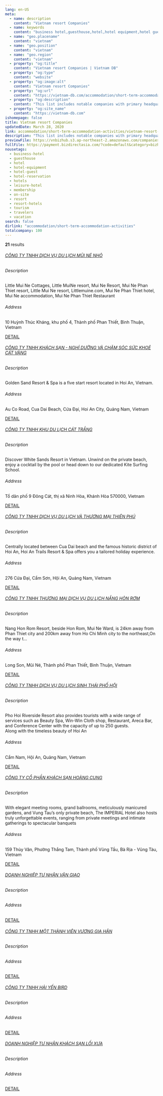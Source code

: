 ```yaml
---
lang: en-US
meta:
  - name: description
    content: "Vietnam resort Companies"
  - name: keywords
    content: "business hotel,guesthouse,hotel,hotel equipment,hotel guest,hotel reservation,hotels,leisure hotel,membership,on site,resort,resort hotels,tourism,travelers,vacation,I551000"
  - name: "geo.placename"
    content: "vietnam"
  - name: "geo.position"
    content: "vietnam"
  - name: "geo.region"
    content: "vietnam"
  - property: "og:title"
    content: "Vietnam resort Companies | Vietnam DB"
  - property: "og:type"
    content: "website"
  - property: "og:image:alt"
    content: "Vietnam resort Companies"
  - property: "og:url"
    content: "https://vietnam-db.com/accommodation/short-term-accommodation-activities/vietnam-resort-companies"
  - property: "og:description"
    content: "This list includes notable companies with primary headquarters located in the Vietnam that are engaged in business activities of resort, updated on March 28, 2020.This list was compiled automatically by our AI-powered algorithm and curated by our team of analysts"
  - property: "og:site_name"
    content: "https://vietnam-db.com"
ishomepage: false
title: Vietnam resort Companies
updatedDate: March 28, 2020
link: accommodation/short-term-accommodation-activities/vietnam-resort-companies
description: "This list includes notable companies with primary headquarters located in the Vietnam that are engaged in business activities of resort, updated on March 28, 2020.This list was compiled automatically by our AIpowered algorithm and curated by our team of analysts"
previewFile: https://vnbizhub.s3.ap-northeast-2.amazonaws.com/companies/vietnam-resort-companies_preview.xlsx
fullFile: https://payment.bizdirectasia.com/?code=default&category=bizhub&item=vietnam-resort-companies&redirect=https://vietnam-db.com
nousetags: 
  - business-hotel
  - guesthouse
  - hotel
  - hotel-equipment
  - hotel-guest
  - hotel-reservation
  - hotels
  - leisure-hotel
  - membership
  - on-site
  - resort
  - resort-hotels
  - tourism
  - travelers
  - vacation
search: false
dirlink: "accommodation/short-term-accommodation-activities"
totalcompany: 100
---
```


<p class="fs-medium textColorHighlight"><strong>21</strong> results</p>
<div class="bd-item">
    <div class="item-content">
        <h6 class="textColorPrimary item-title"><a class="textColorPrimary" href="/accommodation/short-term-accommodation-activities/vietnam-resort-companies/level3-little-mui-ne-tourism-service-company-limited-2749813">CÔNG TY TNHH DỊCH VỤ DU LỊCH MŨI NÉ NHỎ</a></h6>
        <h6 class="bd-label">Description</h6>
        <p>Little Mui Ne Cottages, Little MuiNe resort, Mui Ne Resort, Mui Ne Phan Thiet resort, Little Mui Ne resort, Littlemuine.com, Mui Ne Phan Thiet hotel, Mui Ne accommodation, Mui Ne Phan Thiet Restaurant</p>
        <h6 class="bd-label">Address</h6>
        <p>10 Huỳnh Thúc Kháng, khu phố 4, Thành phố Phan Thiết, Bình Thuận, Vietnam</p>
        <p>
            <a class="btn btn-sm btn-primary" href="/accommodation/short-term-accommodation-activities/vietnam-resort-companies/level3-little-mui-ne-tourism-service-company-limited-2749813">DETAIL <i class="bd-icon ic_arrow_back"></i></a>
        </p>
    </div>
</div>

<div class="bd-item">
    <div class="item-content">
        <h6 class="textColorPrimary item-title"><a class="textColorPrimary" href="/accommodation/short-term-accommodation-activities/vietnam-resort-companies/level3-golden-sands-hotel-resort-and-spa-company-limited-2680662">CÔNG TY TNHH KHÁCH SẠN - NGHỈ DƯỠNG VÀ CHĂM SÓC SỨC KHOẺ CÁT VÀNG</a></h6>
        <h6 class="bd-label">Description</h6>
        <p>Golden Sand Resort & Spa is a five start resort located in Hoi An, Vietnam.</p>
        <h6 class="bd-label">Address</h6>
        <p>Au Co Road, Cua Dai Beach, Cửa Đại, Hoi An City, Quảng Nam, Vietnam</p>
        <p>
            <a class="btn btn-sm btn-primary" href="/accommodation/short-term-accommodation-activities/vietnam-resort-companies/level3-golden-sands-hotel-resort-and-spa-company-limited-2680662">DETAIL <i class="bd-icon ic_arrow_back"></i></a>
        </p>
    </div>
</div>

<div class="bd-item">
    <div class="item-content">
        <h6 class="textColorPrimary item-title"><a class="textColorPrimary" href="/accommodation/short-term-accommodation-activities/vietnam-resort-companies/level3-white-sand-resort-2551136">CÔNG TY TNHH KHU DU LỊCH CÁT TRẮNG</a></h6>
        <h6 class="bd-label">Description</h6>
        <p>Discover White Sands Resort in Vietnam. Unwind on the private beach, enjoy a cocktail by the pool or head down to our dedicated Kite Surfing School.</p>
        <h6 class="bd-label">Address</h6>
        <p>Tổ dân phố 9 Đông Cát, thị xã Ninh Hòa, Khánh Hòa 570000, Vietnam</p>
        <p>
            <a class="btn btn-sm btn-primary" href="/accommodation/short-term-accommodation-activities/vietnam-resort-companies/level3-white-sand-resort-2551136">DETAIL <i class="bd-icon ic_arrow_back"></i></a>
        </p>
    </div>
</div>

<div class="bd-item">
    <div class="item-content">
        <h6 class="textColorPrimary item-title"><a class="textColorPrimary" href="/accommodation/short-term-accommodation-activities/vietnam-resort-companies/level3-hoian-trails-resort-andspa-2625106">CÔNG TY TNHH DỊCH VỤ DU LỊCH VÀ THƯƠNG MẠI THIÊN PHÚ</a></h6>
        <h6 class="bd-label">Description</h6>
        <p>Centrally located between Cua Dai beach and the famous historic district of Hoi An, Hoi An Trails Resort & Spa offers you a tailored holiday experience.</p>
        <h6 class="bd-label">Address</h6>
        <p>276 Cửa Đại, Cẩm Sơn, Hội An, Quảng Nam, Vietnam</p>
        <p>
            <a class="btn btn-sm btn-primary" href="/accommodation/short-term-accommodation-activities/vietnam-resort-companies/level3-hoian-trails-resort-andspa-2625106">DETAIL <i class="bd-icon ic_arrow_back"></i></a>
        </p>
    </div>
</div>

<div class="bd-item">
    <div class="item-content">
        <h6 class="textColorPrimary item-title"><a class="textColorPrimary" href="/accommodation/short-term-accommodation-activities/vietnam-resort-companies/level3-hon-rom-sunlight-trade-tourist-service-company-limitedd-2817385">CÔNG TY TNHH THƯƠNG MẠI DỊCH VỤ DU LỊCH NẮNG HÒN RƠM</a></h6>
        <h6 class="bd-label">Description</h6>
        <p>Nang Hon Rom Resort, beside Hon Rom, Mui Ne Ward, is 24km away from Phan Thiet city and 200km away from Ho Chi Minh city to the northeast,On the way t...</p>
        <h6 class="bd-label">Address</h6>
        <p>Long Son, Mũi Né, Thành phố Phan Thiết, Bình Thuận, Vietnam</p>
        <p>
            <a class="btn btn-sm btn-primary" href="/accommodation/short-term-accommodation-activities/vietnam-resort-companies/level3-hon-rom-sunlight-trade-tourist-service-company-limitedd-2817385">DETAIL <i class="bd-icon ic_arrow_back"></i></a>
        </p>
    </div>
</div>

<div class="bd-item">
    <div class="item-content">
        <h6 class="textColorPrimary item-title"><a class="textColorPrimary" href="/accommodation/short-term-accommodation-activities/vietnam-resort-companies/level3-pho-hoi-riverside-resort-2848619">CÔNG TY TNHH DỊCH VỤ DU LỊCH SINH THÁI PHỐ HỘI</a></h6>
        <h6 class="bd-label">Description</h6>
        <p>Pho Hoi Riverside Resort also provides tourists with a wide range of services such as Beauty Spa, Win-Win Cloth shop, Restaurant, Areca Bar, and Conference Center with the capacity of up to 250 guests.<br>Along with the timeless beauty of Hoi An </p>
        <h6 class="bd-label">Address</h6>
        <p>Cẩm Nam, Hội An, Quảng Nam, Vietnam</p>
        <p>
            <a class="btn btn-sm btn-primary" href="/accommodation/short-term-accommodation-activities/vietnam-resort-companies/level3-pho-hoi-riverside-resort-2848619">DETAIL <i class="bd-icon ic_arrow_back"></i></a>
        </p>
    </div>
</div>

<div class="bd-item">
    <div class="item-content">
        <h6 class="textColorPrimary item-title"><a class="textColorPrimary" href="/accommodation/short-term-accommodation-activities/vietnam-resort-companies/level3-imperial-hotel-corporation-2721492">CÔNG TY CỔ PHẦN KHÁCH SẠN HOÀNG CUNG</a></h6>
        <h6 class="bd-label">Description</h6>
        <p>With elegant meeting rooms, grand ballrooms, meticulously manicured gardens, and Vung Tau’s only private beach, The IMPERIAL Hotel also hosts truly unforgettable events, ranging from private meetings and intimate gatherings to spectacular banquets </p>
        <h6 class="bd-label">Address</h6>
        <p>159 Thùy Vân, Phường Thắng Tam, Thành phố Vũng Tầu, Bà Rịa - Vũng Tàu, Vietnam</p>
        <p>
            <a class="btn btn-sm btn-primary" href="/accommodation/short-term-accommodation-activities/vietnam-resort-companies/level3-imperial-hotel-corporation-2721492">DETAIL <i class="bd-icon ic_arrow_back"></i></a>
        </p>
    </div>
</div>

<div class="bd-item">
    <div class="item-content">
        <h6 class="textColorPrimary item-title"><a class="textColorPrimary" href="/accommodation/short-term-accommodation-activities/vietnam-resort-companies/level3-van-giao-private-enterprise-2560468">DOANH NGHIỆP TƯ NHÂN VĂN GIAO</a></h6>
        <h6 class="bd-label">Description</h6>
        <p></p>
        <h6 class="bd-label">Address</h6>
        <p></p>
        <p>
            <a class="btn btn-sm btn-primary" href="/accommodation/short-term-accommodation-activities/vietnam-resort-companies/level3-van-giao-private-enterprise-2560468">DETAIL <i class="bd-icon ic_arrow_back"></i></a>
        </p>
    </div>
</div>

<div class="bd-item">
    <div class="item-content">
        <h6 class="textColorPrimary item-title"><a class="textColorPrimary" href="/accommodation/short-term-accommodation-activities/vietnam-resort-companies/level3-vuong-gia-han-one-member-company-limited-2527775">CÔNG TY TNHH MỘT THÀNH VIÊN VƯƠNG GIA HÂN</a></h6>
        <h6 class="bd-label">Description</h6>
        <p></p>
        <h6 class="bd-label">Address</h6>
        <p></p>
        <p>
            <a class="btn btn-sm btn-primary" href="/accommodation/short-term-accommodation-activities/vietnam-resort-companies/level3-vuong-gia-han-one-member-company-limited-2527775">DETAIL <i class="bd-icon ic_arrow_back"></i></a>
        </p>
    </div>
</div>

<div class="bd-item">
    <div class="item-content">
        <h6 class="textColorPrimary item-title"><a class="textColorPrimary" href="/accommodation/short-term-accommodation-activities/vietnam-resort-companies/level3-hai-yen-bird-company-limited-2578326">CÔNG TY TNHH HẢI YẾN BIRD</a></h6>
        <h6 class="bd-label">Description</h6>
        <p></p>
        <h6 class="bd-label">Address</h6>
        <p></p>
        <p>
            <a class="btn btn-sm btn-primary" href="/accommodation/short-term-accommodation-activities/vietnam-resort-companies/level3-hai-yen-bird-company-limited-2578326">DETAIL <i class="bd-icon ic_arrow_back"></i></a>
        </p>
    </div>
</div>

<div class="bd-item">
    <div class="item-content">
        <h6 class="textColorPrimary item-title"><a class="textColorPrimary" href="/accommodation/short-term-accommodation-activities/vietnam-resort-companies/level3-loi-xua-hotel-private-enterprise-2663319">DOANH NGHIỆP TƯ NHÂN KHÁCH SẠN LỐI XƯA</a></h6>
        <h6 class="bd-label">Description</h6>
        <p></p>
        <h6 class="bd-label">Address</h6>
        <p></p>
        <p>
            <a class="btn btn-sm btn-primary" href="/accommodation/short-term-accommodation-activities/vietnam-resort-companies/level3-loi-xua-hotel-private-enterprise-2663319">DETAIL <i class="bd-icon ic_arrow_back"></i></a>
        </p>
    </div>
</div>


